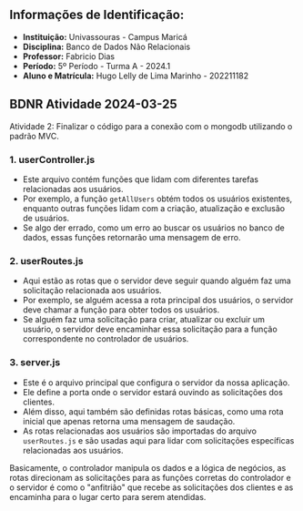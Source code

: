 ## Informações de Identificação:

- **Instituição:** Univassouras - Campus Maricá
- **Disciplina:** Banco de Dados Não Relacionais
- **Professor:** Fabricio Dias
- **Período:** 5º Período - Turma A - 2024.1
- **Aluno e Matrícula:** Hugo Lelly de Lima Marinho - 202211182

## BDNR Atividade 2024-03-25
Atividade 2: Finalizar o código para a conexão com o mongodb utilizando o padrão MVC.

### 1. userController.js
- Este arquivo contém funções que lidam com diferentes tarefas relacionadas aos usuários.
- Por exemplo, a função `getAllUsers` obtém todos os usuários existentes, enquanto outras funções lidam com a criação, atualização e exclusão de usuários.
- Se algo der errado, como um erro ao buscar os usuários no banco de dados, essas funções retornarão uma mensagem de erro.

### 2. userRoutes.js
- Aqui estão as rotas que o servidor deve seguir quando alguém faz uma solicitação relacionada aos usuários.
- Por exemplo, se alguém acessa a rota principal dos usuários, o servidor deve chamar a função para obter todos os usuários.
- Se alguém faz uma solicitação para criar, atualizar ou excluir um usuário, o servidor deve encaminhar essa solicitação para a função correspondente no controlador de usuários.

### 3. server.js
- Este é o arquivo principal que configura o servidor da nossa aplicação.
- Ele define a porta onde o servidor estará ouvindo as solicitações dos clientes.
- Além disso, aqui também são definidas rotas básicas, como uma rota inicial que apenas retorna uma mensagem de saudação.
- As rotas relacionadas aos usuários são importadas do arquivo `userRoutes.js` e são usadas aqui para lidar com solicitações específicas relacionadas aos usuários.

Basicamente, o controlador manipula os dados e a lógica de negócios, as rotas direcionam as solicitações para as funções corretas do controlador e o servidor é como o "anfitrião" que recebe as solicitações dos clientes e as encaminha para o lugar certo para serem atendidas.
